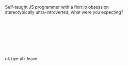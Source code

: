 Self-taught JS programmer with a florr.io obsession
<br>
stereotypically ultra-introverted, what were you expecting?
<br>
<br>
<br>
<br>
<br>
<br>
<br>
<br>
<br>
ok bye plz leave


<!---
EricYuan26/EricYuan26 is a ✨ special ✨ repository because its `README.md` (this file) appears on your GitHub profile.
You can click the Preview link to take a look at your changes.
--->
